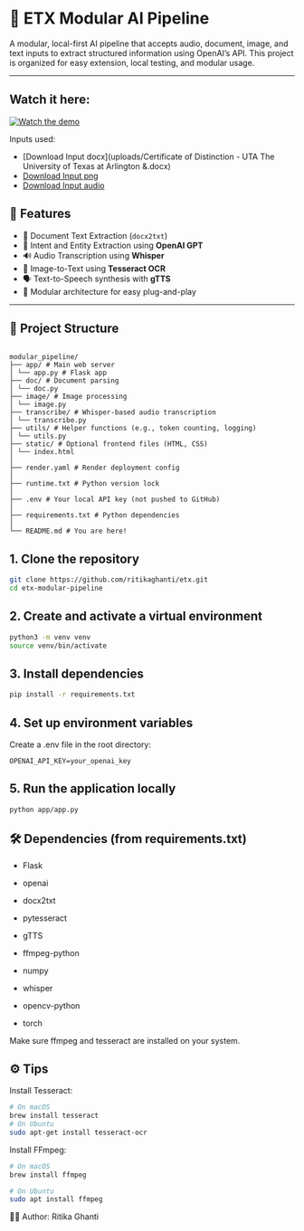 # 🧠 ETX Modular AI Pipeline

A modular, local-first AI pipeline that accepts audio, document, image, and text inputs to extract structured information using OpenAI’s API. This project is organized for easy extension, local testing, and modular usage.

---

## Watch it here:
[![Watch the demo](uploads/hompepage.png)](https://youtu.be/KTrsqdnbFrk)

Inputs used: 
- [Download Input docx](uploads/Certificate of Distinction - UTA The University of Texas at Arlington &.docx)
- [Download Input png](uploads/doc.png)
- [Download Input audio](uploads/sample.wav)
## 🚀 Features

- 🧾 Document Text Extraction (`docx2txt`)
- 🧠 Intent and Entity Extraction using **OpenAI GPT**
- 🔊 Audio Transcription using **Whisper**
- 📸 Image-to-Text using **Tesseract OCR**
- 🗣️ Text-to-Speech synthesis with **gTTS**
- 🧱 Modular architecture for easy plug-and-play

---

## 📁 Project Structure
```

modular_pipeline/
├── app/ # Main web server
│ └── app.py # Flask app
├── doc/ # Document parsing
│ └── doc.py
├── image/ # Image processing
│ └── image.py
├── transcribe/ # Whisper-based audio transcription
│ └── transcribe.py
├── utils/ # Helper functions (e.g., token counting, logging)
│ └── utils.py
├── static/ # Optional frontend files (HTML, CSS)
│ └── index.html
│
├── render.yaml # Render deployment config
│
├── runtime.txt # Python version lock
│
├── .env # Your local API key (not pushed to GitHub)
│
├── requirements.txt # Python dependencies
│
└── README.md # You are here!
```
## 1. Clone the repository

```bash
git clone https://github.com/ritikaghanti/etx.git
cd etx-modular-pipeline
```

## 2. Create and activate a virtual environment

```bash
python3 -m venv venv
source venv/bin/activate
```

## 3. Install dependencies
```bash
pip install -r requirements.txt
```

## 4. Set up environment variables
Create a .env file in the root directory:
```env
OPENAI_API_KEY=your_openai_key
```

## 5. Run the application locally

```bash
python app/app.py
```

## 🛠 Dependencies (from requirements.txt)
- Flask

- openai

- docx2txt

- pytesseract

- gTTS

- ffmpeg-python

- numpy

- whisper

- opencv-python

- torch

Make sure ffmpeg and tesseract are installed on your system.

## ⚙️ Tips
Install Tesseract:
``` bash
# On macOS
brew install tesseract
# On Ubuntu
sudo apt-get install tesseract-ocr
```
Install FFmpeg:
```bash
# On macOS
brew install ffmpeg

# On Ubuntu
sudo apt install ffmpeg
```

👩‍💻 Author:  Ritika Ghanti